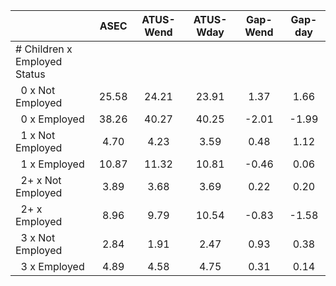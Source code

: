 
|                      |         ASEC |    ATUS-Wend |    ATUS-Wday |     Gap-Wend |      Gap-day |
| -------------------- | :----------: | :----------: | :----------: | :----------: | :----------: |
| # Children x Employed Status |              |              |              |              |              |
| &nbsp;&nbsp;0 x Not Employed |        25.58 |        24.21 |        23.91 |         1.37 |         1.66 |
| &nbsp;&nbsp;0 x Employed |        38.26 |        40.27 |        40.25 |        -2.01 |        -1.99 |
| &nbsp;&nbsp;1 x Not Employed |         4.70 |         4.23 |         3.59 |         0.48 |         1.12 |
| &nbsp;&nbsp;1 x Employed |        10.87 |        11.32 |        10.81 |        -0.46 |         0.06 |
| &nbsp;&nbsp;2+ x Not Employed |         3.89 |         3.68 |         3.69 |         0.22 |         0.20 |
| &nbsp;&nbsp;2+ x Employed |         8.96 |         9.79 |        10.54 |        -0.83 |        -1.58 |
| &nbsp;&nbsp;3 x Not Employed |         2.84 |         1.91 |         2.47 |         0.93 |         0.38 |
| &nbsp;&nbsp;3 x Employed |         4.89 |         4.58 |         4.75 |         0.31 |         0.14 |

